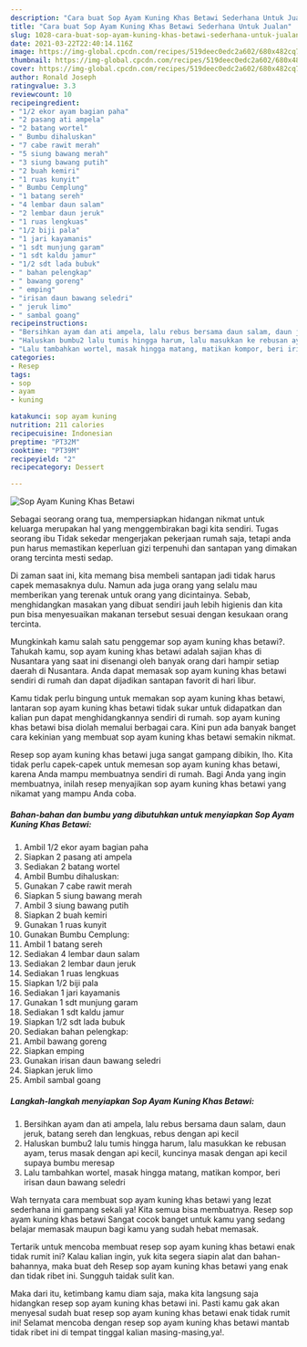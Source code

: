 ```yaml
---
description: "Cara buat Sop Ayam Kuning Khas Betawi Sederhana Untuk Jualan"
title: "Cara buat Sop Ayam Kuning Khas Betawi Sederhana Untuk Jualan"
slug: 1028-cara-buat-sop-ayam-kuning-khas-betawi-sederhana-untuk-jualan
date: 2021-03-22T22:40:14.116Z
image: https://img-global.cpcdn.com/recipes/519deec0edc2a602/680x482cq70/sop-ayam-kuning-khas-betawi-foto-resep-utama.jpg
thumbnail: https://img-global.cpcdn.com/recipes/519deec0edc2a602/680x482cq70/sop-ayam-kuning-khas-betawi-foto-resep-utama.jpg
cover: https://img-global.cpcdn.com/recipes/519deec0edc2a602/680x482cq70/sop-ayam-kuning-khas-betawi-foto-resep-utama.jpg
author: Ronald Joseph
ratingvalue: 3.3
reviewcount: 10
recipeingredient:
- "1/2 ekor ayam bagian paha"
- "2 pasang ati ampela"
- "2 batang wortel"
- " Bumbu dihaluskan"
- "7 cabe rawit merah"
- "5 siung bawang merah"
- "3 siung bawang putih"
- "2 buah kemiri"
- "1 ruas kunyit"
- " Bumbu Cemplung"
- "1 batang sereh"
- "4 lembar daun salam"
- "2 lembar daun jeruk"
- "1 ruas lengkuas"
- "1/2 biji pala"
- "1 jari kayamanis"
- "1 sdt munjung garam"
- "1 sdt kaldu jamur"
- "1/2 sdt lada bubuk"
- " bahan pelengkap"
- " bawang goreng"
- " emping"
- "irisan daun bawang seledri"
- " jeruk limo"
- " sambal goang"
recipeinstructions:
- "Bersihkan ayam dan ati ampela, lalu rebus bersama daun salam, daun jeruk, batang sereh dan lengkuas, rebus dengan api kecil"
- "Haluskan bumbu2 lalu tumis hingga harum, lalu masukkan ke rebusan ayam, terus masak dengan api kecil, kuncinya masak dengan api kecil supaya bumbu meresap"
- "Lalu tambahkan wortel, masak hingga matang, matikan kompor, beri irisan daun bawang seledri"
categories:
- Resep
tags:
- sop
- ayam
- kuning

katakunci: sop ayam kuning 
nutrition: 211 calories
recipecuisine: Indonesian
preptime: "PT32M"
cooktime: "PT39M"
recipeyield: "2"
recipecategory: Dessert

---
```



![Sop Ayam Kuning Khas Betawi](https://img-global.cpcdn.com/recipes/519deec0edc2a602/680x482cq70/sop-ayam-kuning-khas-betawi-foto-resep-utama.jpg)

Sebagai seorang orang tua, mempersiapkan hidangan nikmat untuk keluarga merupakan hal yang menggembirakan bagi kita sendiri. Tugas seorang ibu Tidak sekedar mengerjakan pekerjaan rumah saja, tetapi anda pun harus memastikan keperluan gizi terpenuhi dan santapan yang dimakan orang tercinta mesti sedap.

Di zaman  saat ini, kita memang bisa membeli santapan jadi tidak harus capek memasaknya dulu. Namun ada juga orang yang selalu mau memberikan yang terenak untuk orang yang dicintainya. Sebab, menghidangkan masakan yang dibuat sendiri jauh lebih higienis dan kita pun bisa menyesuaikan makanan tersebut sesuai dengan kesukaan orang tercinta. 



Mungkinkah kamu salah satu penggemar sop ayam kuning khas betawi?. Tahukah kamu, sop ayam kuning khas betawi adalah sajian khas di Nusantara yang saat ini disenangi oleh banyak orang dari hampir setiap daerah di Nusantara. Anda dapat memasak sop ayam kuning khas betawi sendiri di rumah dan dapat dijadikan santapan favorit di hari libur.

Kamu tidak perlu bingung untuk memakan sop ayam kuning khas betawi, lantaran sop ayam kuning khas betawi tidak sukar untuk didapatkan dan kalian pun dapat menghidangkannya sendiri di rumah. sop ayam kuning khas betawi bisa diolah memalui berbagai cara. Kini pun ada banyak banget cara kekinian yang membuat sop ayam kuning khas betawi semakin nikmat.

Resep sop ayam kuning khas betawi juga sangat gampang dibikin, lho. Kita tidak perlu capek-capek untuk memesan sop ayam kuning khas betawi, karena Anda mampu membuatnya sendiri di rumah. Bagi Anda yang ingin membuatnya, inilah resep menyajikan sop ayam kuning khas betawi yang nikamat yang mampu Anda coba.

<!--inarticleads1-->

##### Bahan-bahan dan bumbu yang dibutuhkan untuk menyiapkan Sop Ayam Kuning Khas Betawi:

1. Ambil 1/2 ekor ayam bagian paha
1. Siapkan 2 pasang ati ampela
1. Sediakan 2 batang wortel
1. Ambil  Bumbu dihaluskan:
1. Gunakan 7 cabe rawit merah
1. Siapkan 5 siung bawang merah
1. Ambil 3 siung bawang putih
1. Siapkan 2 buah kemiri
1. Gunakan 1 ruas kunyit
1. Gunakan  Bumbu Cemplung:
1. Ambil 1 batang sereh
1. Sediakan 4 lembar daun salam
1. Sediakan 2 lembar daun jeruk
1. Sediakan 1 ruas lengkuas
1. Siapkan 1/2 biji pala
1. Sediakan 1 jari kayamanis
1. Gunakan 1 sdt munjung garam
1. Sediakan 1 sdt kaldu jamur
1. Siapkan 1/2 sdt lada bubuk
1. Sediakan  bahan pelengkap:
1. Ambil  bawang goreng
1. Siapkan  emping
1. Gunakan irisan daun bawang seledri
1. Siapkan  jeruk limo
1. Ambil  sambal goang




<!--inarticleads2-->

##### Langkah-langkah menyiapkan Sop Ayam Kuning Khas Betawi:

1. Bersihkan ayam dan ati ampela, lalu rebus bersama daun salam, daun jeruk, batang sereh dan lengkuas, rebus dengan api kecil
1. Haluskan bumbu2 lalu tumis hingga harum, lalu masukkan ke rebusan ayam, terus masak dengan api kecil, kuncinya masak dengan api kecil supaya bumbu meresap
1. Lalu tambahkan wortel, masak hingga matang, matikan kompor, beri irisan daun bawang seledri




Wah ternyata cara membuat sop ayam kuning khas betawi yang lezat sederhana ini gampang sekali ya! Kita semua bisa membuatnya. Resep sop ayam kuning khas betawi Sangat cocok banget untuk kamu yang sedang belajar memasak maupun bagi kamu yang sudah hebat memasak.

Tertarik untuk mencoba membuat resep sop ayam kuning khas betawi enak tidak rumit ini? Kalau kalian ingin, yuk kita segera siapin alat dan bahan-bahannya, maka buat deh Resep sop ayam kuning khas betawi yang enak dan tidak ribet ini. Sungguh taidak sulit kan. 

Maka dari itu, ketimbang kamu diam saja, maka kita langsung saja hidangkan resep sop ayam kuning khas betawi ini. Pasti kamu gak akan menyesal sudah buat resep sop ayam kuning khas betawi enak tidak rumit ini! Selamat mencoba dengan resep sop ayam kuning khas betawi mantab tidak ribet ini di tempat tinggal kalian masing-masing,ya!.


